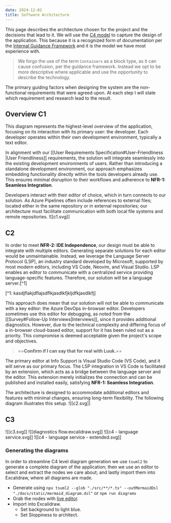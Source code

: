 ```yaml
---
date: 2024-12-02
title: Software Architecture
---
```

This page describes the architecture chosen for the project and the decisions that lead to it. We will use the [C4 model](https://c4model.com/) to capture the design of the application. This because it is a recognized form of documentation per the [Internal Guidance Framework](https://guidance.infosupport.com/03-architecture-guidance/51-architecture-definitions/architecture-building-blocks) and it is the model we have most experience with. 

> We forgo the use of the term `Containers` as a block type, as it can cause confusion, per the guidance framework. Instead we opt to be more descriptive where applicable and use the opportunity to describe the technology.

The primary guiding factors when designing the system are the non-functional requirements that were agreed upon. At each step I will state which requirement and research lead to the result.

## Overview C1
This diagram represents the highest-level overview of the application, focusing on its interaction with its primary user: the developer. Each developer operates within their own development environment, typically a text editor.

In alignment with our [[User Requirements Specification#User-Friendliness |User Friendliness]] requirements, the solution will integrate seamlessly into the existing development environments of users. Rather than introducing a standalone development environment, our approach emphasizes embedding functionality directly within the tools developers already use. This ensures minimal disruption to their workflows and adherence to **NFR-1: Seamless Integration**.

Developers interact with their editor of choice, which in turn connects to our solution. As Azure Pipelines often include references to external files; located either in the same repository or in external repositories; our architecture must facilitate communication with both local file systems and remote repositories.
![[c1.svg]]
## C2
In order to meet **NFR-2: IDE Independence**, our design must be able to integrate with multiple editors. Generating separate solutions for each editor would be unmaintainable. Instead, we leverage the Language Server Protocol (LSP), an industry standard developed by Microsoft, supported by most modern editors, including VS Code, Neovim, and Visual Studio. LSP enables an editor to communicate with a centralized service providing language-specific features. Therefore, our solution will be a language server.[^1]

[^1: kasdjflakjdflajsdflkjasdlkfjkljdfkjasdlkfj]

This approach does mean that our solution will not be able to communicate with a key editor: the Azure DevOps in-browser editor. Developers sometimes use this editor for debugging, as noted from the [[Survey#Follow-Up Interviews|Interviews]], since it provides additional diagnostics. However, due to the technical complexity and differing focus of a in-browser cloud-based editor, support for it has been ruled out as a priority. This compromise is deemed acceptable given the project's scope and objectives.
> ==**Confirm if I can say that for real with Luuk.**==

The primary editor at Info Support is Visual Studio Code (VS Code), and it will serve as our primary focus. The LSP integration in VS Code is facilitated by an extension, which acts as a bridge between the language server and the editor. This extension merely initializes the connection and can be published and installed easily, satisfying **NFR-1: Seamless Integration**.

The architecture is designed to accommodate additional editors and features with minimal changes, ensuring long-term flexibility. The following diagram illustrates this setup.
![[c2.svg]]
## C3

![[c3.svg]]
![[diagnostics flow.excalidraw.svg]]
![[c4 - language service.svg]]
![[c4 - language service - extended.svg]]
### Generating the diagrams
In order to streamline C4 level diagram generation we use `tsuml2` to generate a complete diagram of the application; then we use an editor to select and extract the nodes we care about; and lastly import them into Excalidraw, where all diagrams are made.

- Generate using `npx tsuml2 --glob "./src/**/*.ts" --outMermaidDsl  "./docs/static/mermaid_diagram.dsl"` or `npm run diagrams`
- Grab the nodes with [live editor](https://mermaid-js.github.io/mermaid-live-editor).
- Import into Excalidraw.
	- Set background to light blue.
	- Set Sloppiness to architect.